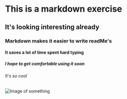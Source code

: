 # This is a markdown exercise
## It's looking interesting already
### Markdown makes it easier to write readMe's
#### It saves a lot of time spent hard typing
##### I hope to get comfortable using it soon
###### It's so cool


![Image of something](https://octodex.github.com/images/yaktocat.png)
